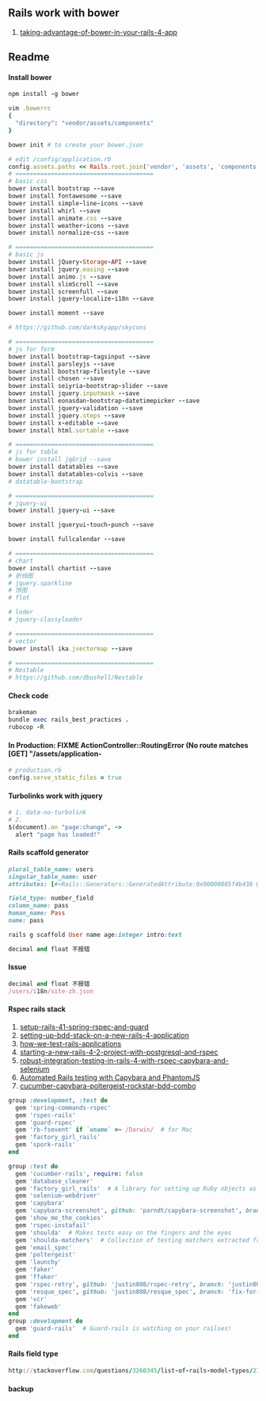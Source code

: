 ## Rails work with bower

1. [taking-advantage-of-bower-in-your-rails-4-app](http://dotwell.io/taking-advantage-of-bower-in-your-rails-4-app/)


## Readme

#### Install bower

```ruby
npm install -g bower

vim .bowerrc
{
  "directory": "vendor/assets/components"
}

bower init # to create your bower.json

# edit /config/application.rb
config.assets.paths << Rails.root.join('vendor', 'assets', 'components')
# =======================================
# basic css
bower install bootstrap --save
bower install fontawesome --save
bower install simple-line-icons --save
bower install whirl --save
bower install animate.css --save
bower install weather-icons --save
bower install normalize-css --save

# =======================================
# basic js
bower install jQuery-Storage-API --save
bower install jquery.easing --save
bower install animo.js --save
bower install slimScroll --save
bower install screenfull --save
bower install jquery-localize-i18n --save

bower install moment --save

# https://github.com/darkskyapp/skycons

# =======================================
# js for form
bower install bootstrap-tagsinput --save
bower install parsleyjs --save
bower install bootstrap-filestyle --save
bower install chosen --save
bower install seiyria-bootstrap-slider --save
bower install jquery.inputmask --save
bower install eonasdan-bootstrap-datetimepicker --save
bower install jquery-validation --save
bower install jquery.steps --save
bower install x-editable --save
bower install html.sortable --save

# =======================================
# js for table
# bower install jqGrid --save
bower install datatables --save
bower install datatables-colvis --save
# datatable-bootstrap

# =======================================
# jquery-ui
bower install jquery-ui --save

bower install jqueryui-touch-punch --save

bower install fullcalendar --save

# =======================================
# chart
bower install chartist --save
# 折线图
# jquery.sparkline
# 饼图
# flot

# loder
# jquery-classyloader

# =======================================
# vector
bower install ika.jvectormap --save

# =======================================
# Nestable
# https://github.com/dbushell/Nestable
```

#### Check code

```ruby
brakeman
bundle exec rails_best_practices .
rubocop -R
```

#### In Production: FIXME ActionController::RoutingError (No route matches [GET] "/assets/application-

```ruby
# production.rb
config.serve_static_files = true
```

#### Turbolinks work with jquery

```ruby
# 1. data-no-turbolink
# 2.
$(document).on "page:change", ->
  alert "page has loaded!"
```

#### Rails scaffold generator

```ruby
plural_table_name: users
singular_table_name: user
attributes: [#<Rails::Generators::GeneratedAttribute:0x00000005f4b438 @name="name", @type=:string, @has_index=false, @has_uniq_index=false, @attr_options={}, @column_name="name", @field_type=:text_field>, #<Rails::Generators::GeneratedAttribute:0x00000005f4b280 @name="pass", @type=:integer, @has_index=false, @has_uniq_index=false, @attr_options={}, @column_name="pass", @field_type=:number_field>, #<Rails::Generators::GeneratedAttribute:0x00000005f4b0a0 @name="con", @type=:text, @has_index=false, @has_uniq_index=false, @attr_options={}, @column_name="con", @field_type=:text_area>, #<Rails::Generators::GeneratedAttribute:0x00000005f4aee8 @name="heh", @type=:boolean, @has_index=false, @has_uniq_index=false, @attr_options={}, @column_name="heh", @field_type=:check_box>]

field_type: number_field
column_name: pass
human_name: Pass
name: pass

rails g scaffold User name age:integer intro:text

decimal and float 不报错
```

#### Issue

```ruby
decimal and float 不报错
/users/i18n/site-zh.json
```

#### Rspec rails stack

1. [setup-rails-41-spring-rspec-and-guard](http://girders.org/blog/2014/02/06/setup-rails-41-spring-rspec-and-guard/)
2. [setting-up-bdd-stack-on-a-new-rails-4-application](https://semaphoreci.com/blog/2013/08/14/setting-up-bdd-stack-on-a-new-rails-4-application.html)
3. [how-we-test-rails-applications](https://robots.thoughtbot.com/how-we-test-rails-applications)
4. [starting-a-new-rails-4-2-project-with-postgresql-and-rspec](http://sudo-science.com/starting-a-new-rails-4-2-project-with-postgresql-and-rspec/)
5. [robust-integration-testing-in-rails-4-with-rspec-capybara-and-selenium](http://stefan.haflidason.com/robust-integration-testing-in-rails-4-with-rspec-capybara-and-selenium/)
6. [Automated Rails testing with Capybara and PhantomJS](http://mikec.me/posts/11)
7. [cucumber-capybara-poltergeist-rockstar-bdd-combo](http://shashikantjagtap.net/cucumber-capybara-poltergeist-rockstar-bdd-combo/)

```ruby
group :development, :test do
  gem 'spring-commands-rspec'
  gem 'rspec-rails'
  gem 'guard-rspec'
  gem 'rb-fsevent' if `uname` =~ /Darwin/  # for Mac
  gem 'factory_girl_rails'
  gem 'spork-rails'
end

group :test do
  gem 'cucumber-rails', require: false
  gem 'database_cleaner'
  gem 'factory_girl_rails'  # A library for setting up Ruby objects as test data
  gem 'selenium-webdriver'
  gem 'capybara'
  gem 'capybara-screenshot', github: 'parndt/capybara-screenshot', branch: 'fix-rspec-3-0-0-deprecation'
  gem 'show_me_the_cookies'
  gem 'rspec-instafail'
  gem 'shoulda'  # Makes tests easy on the fingers and the eyes
  gem 'shoulda-matchers'  # Collection of testing matchers extracted from Shoulda
  gem 'email_spec'
  gem 'poltergeist'
  gem 'launchy'
  gem 'faker'
  gem 'ffaker'
  gem 'rspec-retry', github: 'justin808/rspec-retry', branch: 'justin808-rspec-299'
  gem 'resque_spec', github: 'justin808/resque_spec', branch: 'fix-for-resque-heroku'
  gem 'vcr'
  gem 'fakeweb'
end
group :development do
  gem 'guard-rails'  # Guard-rails is watching on your railses!
end

```

#### Rails field type

```ruby
http://stackoverflow.com/questions/3260345/list-of-rails-model-types/21273154#21273154
```

#### backup

```ruby

```

